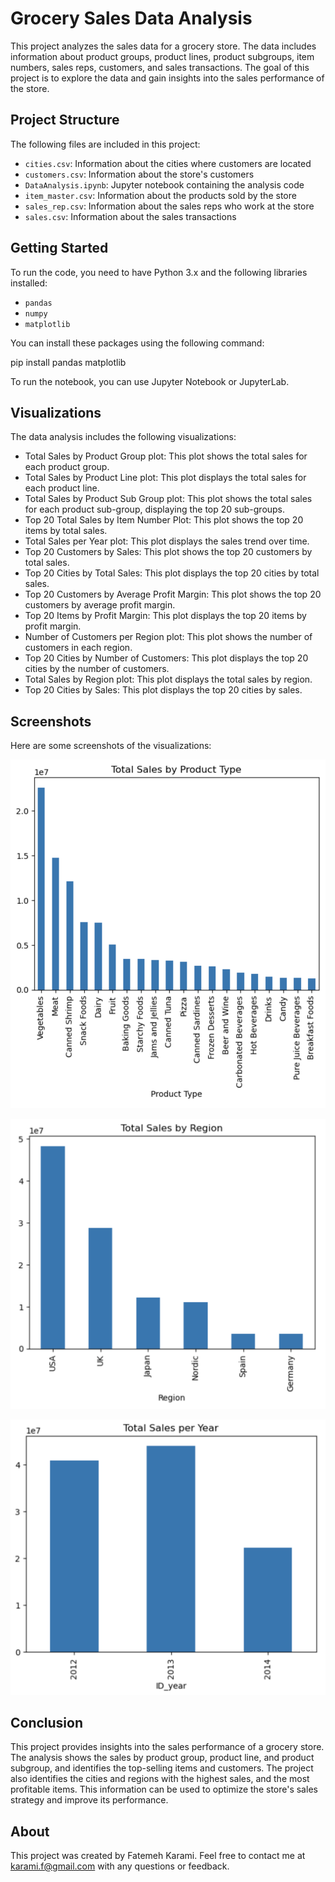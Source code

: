 # Grocery Sales Data Analysis

This project analyzes the sales data for a grocery store. The data includes information about product groups, product lines, product subgroups, item numbers, sales reps, customers, and sales transactions. The goal of this project is to explore the data and gain insights into the sales performance of the store.


## Project Structure

The following files are included in this project:

- `cities.csv`: Information about the cities where customers are located
- `customers.csv`: Information about the store's customers
- `DataAnalysis.ipynb`: Jupyter notebook containing the analysis code
- `item_master.csv`: Information about the products sold by the store
- `sales_rep.csv`: Information about the sales reps who work at the store
- `sales.csv`: Information about the sales transactions

## Getting Started

To run the code, you need to have Python 3.x and the following libraries installed:

- `pandas`
- `numpy`
- `matplotlib`

You can install these packages using the following command:

pip install pandas matplotlib

To run the notebook, you can use Jupyter Notebook or JupyterLab.


## Visualizations

The data analysis includes the following visualizations:

- Total Sales by Product Group plot: This plot shows the total sales for each product group.
- Total Sales by Product Line plot: This plot displays the total sales for each product line.
- Total Sales by Product Sub Group plot: This plot shows the total sales for each product sub-group, displaying the top 20 sub-groups.
- Top 20 Total Sales by Item Number Plot: This plot shows the top 20 items by total sales.
- Total Sales per Year plot: This plot displays the sales trend over time.
- Top 20 Customers by Sales: This plot shows the top 20 customers by total sales.
- Top 20 Cities by Total Sales: This plot displays the top 20 cities by total sales.
- Top 20 Customers by Average Profit Margin: This plot shows the top 20 customers by average profit margin.
- Top 20 Items by Profit Margin: This plot displays the top 20 items by profit margin.
- Number of Customers per Region plot: This plot shows the number of customers in each region.
- Top 20 Cities by Number of Customers: This plot displays the top 20 cities by the number of customers.
- Total Sales by Region plot: This plot displays the total sales by region.
- Top 20 Cities by Sales: This plot displays the top 20 cities by sales.


## Screenshots
Here are some screenshots of the visualizations:

![Total Sales by Product Type](https://raw.githubusercontent.com/fatemehkarami/Grocery-Sales-Data-Analysis/main/Total%20Sales%20by%20Product%20Type.png)

![Total Sales by Region](https://raw.githubusercontent.com/fatemehkarami/Grocery-Sales-Data-Analysis/main/Total%20Sales%20by%20Region.png)

![Total Sales per Year](https://raw.githubusercontent.com/fatemehkarami/Grocery-Sales-Data-Analysis/main/Total%20Sales%20per%20Year.png)



## Conclusion
This project provides insights into the sales performance of a grocery store. The analysis shows the sales by product group, product line, and product subgroup, and identifies the top-selling items and customers. The project also identifies the cities and regions with the highest sales, and the most profitable items. This information can be used to optimize the store's sales strategy and improve its performance.


## About

This project was created by Fatemeh Karami. Feel free to contact me at karami.f@gmail.com with any questions or feedback.
